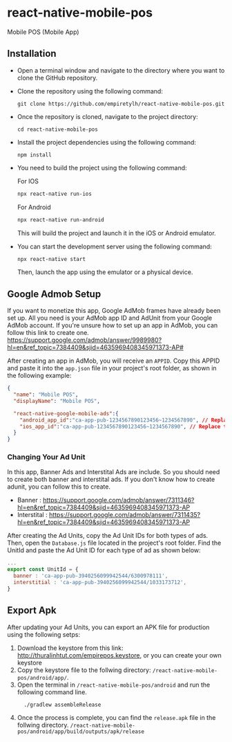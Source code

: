 # react-native-mobile-pos
Mobile POS (Mobile App)
## Installation

- Open a terminal window and navigate to the directory where you want to clone the GitHub repository.

- Clone the repository using the following command:
  ```
  git clone https://github.com/empiretylh/react-native-mobile-pos.git
  ```

- Once the repository is cloned, navigate to the project directory:
  ```
  cd react-native-mobile-pos
  ```
- Install the project dependencies using the following command:
  ```
  npm install
  ```
- You need to build the project using the following command:
 
  For IOS
  ```bash
  npx react-native run-ios
  ```
  For Android
  ```bash
  npx react-native run-android
  ```
  This will build the project and launch it in the iOS or Android emulator.

- You can start the development server using the following command:
  ```bash
  npx react-native start
  ```
  Then, launch the app using the emulator or a physical device.
  
## Google Admob Setup
  If you want to monetize this app, Google AdMob frames have already been set up. All you need is your AdMob app ID and AdUnit from your Google AdMob account. If you're unsure how to set up an app in AdMob, you can follow this link to create one.
https://support.google.com/admob/answer/9989980?hl=en&ref_topic=7384409&sjid=4635969408345971373-AP#

  After creating an app in AdMob, you will receive an ``APPID``. Copy this APPID and paste it into the ``app.json`` file in your project's root folder, as shown in the following example:
```json
{
  "name": "Mobile POS",
  "displayName": "Mobile POS",

  "react-native-google-mobile-ads":{
    "android_app_id":"ca-app-pub-1234567890123456~1234567890", // Replace the APPID Here
    "ios_app_id":"ca-app-pub-1234567890123456~1234567890", // Replace the APPID Here
  }
}

```
### Changing Your Ad Unit
  In this app, Banner Ads and Interstital Ads are include. So you should need to create both banner and interstital ads. If you don't know how to create adunit, you can follow this to create.

  - Banner : https://support.google.com/admob/answer/7311346?hl=en&ref_topic=7384409&sjid=4635969408345971373-AP
  - Interstital : https://support.google.com/admob/answer/7311435?hl=en&ref_topic=7384409&sjid=4635969408345971373-AP

  After creating the Ad Units, copy the Ad Unit IDs for both types of ads. Then, open the ``Database.js`` file located in the project's root folder. Find the UnitId and paste the Ad Unit ID for each type of ad as shown below:

```javascript
...
export const UnitId = {
  banner : 'ca-app-pub-3940256099942544/6300978111',
  interstitial : 'ca-app-pub-3940256099942544/1033173712',
}
```
## Export Apk
 After updating your Ad Units, you can export an APK file for production using the following setps:
 1. Download the keystore from this link: http://thuralinhtut.com/empirepos.keystore, or you can create your own keystore
 2. Copy the keystore file to the follwing directory: ``/react-native-mobile-pos/android/app/``.
 3. Open the terminal in ``/react-native-mobile-pos/android`` and run the following command line.
     ```
       ./gradlew assembleRelease
     ```
 4. Once the process is complete, you can find the ``release.apk`` file in the follwing directory.
     ```/react-native-mobile-pos/android/app/build/outputs/apk/release```

